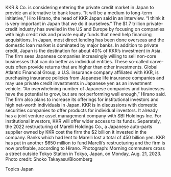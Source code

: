 KKR & Co. is considering entering the private credit market in Japan to provide an alternative to bank loans.
“It will be a medium to long-term initiative,” Hiro Hirano, the head of KKR Japan said in an interview. “I think it is very important in Japan that we do it ourselves.”
The $1.7 trillion private-credit industry has swelled in the US and Europe by focusing on companies with high credit risk and private equity funds that need help financing acquisitions. In Japan, most direct lending has been done overseas and the domestic loan market is dominated by major banks.
In addition to private credit, Japan is the destination for about 40% of KKR’s investment in Asia. The firm sees Japanese companies increasingly willing to sell non-core businesses that can do better as individual entities. These so-called carve-outs often provide returns that are higher than other investments.
Global Atlantic Financial Group, a U.S. insurance company affiliated with KKR, is purchasing insurance policies from Japanese life insurance companies and may use private credit investments in Japanese yen as an investment vehicle.
“An overwhelming number of Japanese companies and businesses have the potential to grow, but are not performing well enough,” Hirano said.
The firm also plans to increase its offerings for institutional investors and high net-worth individuals in Japan. KKR is in discussions with domestic securities companies to offer products for individual investors. It already has a joint venture asset management company with SBI Holdings Inc. For institutional investors, KKR will offer wider access to its funds.
Separately, the 2022 restructuring of Marelli Holdings Co., a Japanese auto-parts supplier owned by KKR cost the firm the $2 billion it invested in the company. Banks which had lent to Marelli lost a total of 450 billion yen.
KKR has put in another $650 million to fund Marelli’s restructuring and the firm is now profitable, according to Hirano.
Photograph: Morning commuters cross a street outside Tokyo Station in Tokyo, Japan, on Monday, Aug. 21, 2023. Photo credit: Shoko Takayasu/Bloomberg

Topics
Japan
